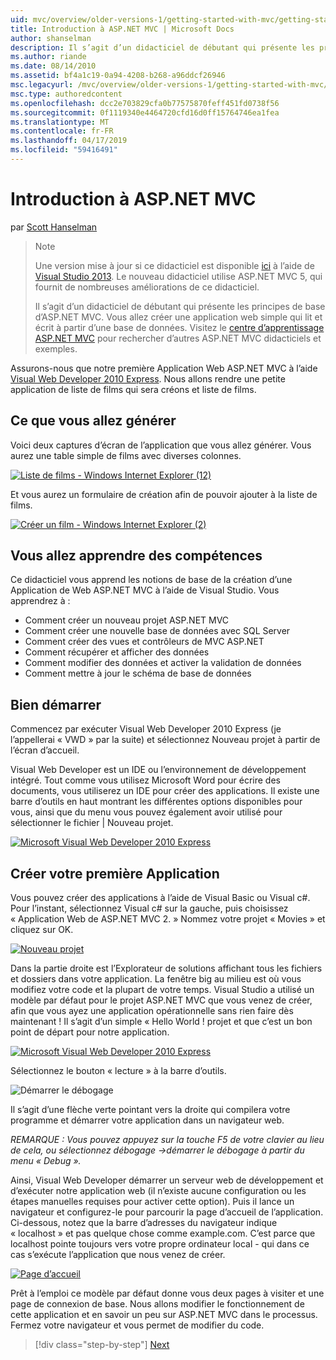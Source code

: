 ```yaml
---
uid: mvc/overview/older-versions-1/getting-started-with-mvc/getting-started-with-mvc-part1
title: Introduction à ASP.NET MVC | Microsoft Docs
author: shanselman
description: Il s’agit d’un didacticiel de débutant qui présente les principes de base d’ASP.NET MVC. Créer une application web simple qui lit et écrit à partir d’une base de données.
ms.author: riande
ms.date: 08/14/2010
ms.assetid: bf4a1c19-0a94-4208-b268-a96ddcf26946
msc.legacyurl: /mvc/overview/older-versions-1/getting-started-with-mvc/getting-started-with-mvc-part1
msc.type: authoredcontent
ms.openlocfilehash: dcc2e703829cfa0b77575870feff451fd0738f56
ms.sourcegitcommit: 0f1119340e4464720cfd16d0ff15764746ea1fea
ms.translationtype: MT
ms.contentlocale: fr-FR
ms.lasthandoff: 04/17/2019
ms.locfileid: "59416491"
---
```

# <a name="intro-to-aspnet-mvc"></a>Introduction à ASP.NET MVC

par [Scott Hanselman](https://github.com/shanselman)

> > [!NOTE]
> > Une version mise à jour si ce didacticiel est disponible [ici](../../getting-started/introduction/getting-started.md) à l’aide de [Visual Studio 2013](https://my.visualstudio.com/Downloads?q=visual%20studio%202013). Le nouveau didacticiel utilise ASP.NET MVC 5, qui fournit de nombreuses améliorations de ce didacticiel.
>
>
> Il s’agit d’un didacticiel de débutant qui présente les principes de base d’ASP.NET MVC. Vous allez créer une application web simple qui lit et écrit à partir d’une base de données. Visitez le [centre d’apprentissage ASP.NET MVC](../../../index.md) pour rechercher d’autres ASP.NET MVC didacticiels et exemples.


Assurons-nous que notre première Application Web ASP.NET MVC à l’aide [Visual Web Developer 2010 Express](https://www.microsoft.com/express/Web/). Nous allons rendre une petite application de liste de films qui sera créons et liste de films.

## <a name="what-youll-build"></a>Ce que vous allez générer

Voici deux captures d’écran de l’application que vous allez générer. Vous aurez une table simple de films avec diverses colonnes.

[![Liste de films - Windows Internet Explorer (12)](getting-started-with-mvc-part1/_static/image2.png)](getting-started-with-mvc-part1/_static/image1.png)

Et vous aurez un formulaire de création afin de pouvoir ajouter à la liste de films.

[![Créer un film - Windows Internet Explorer (2)](getting-started-with-mvc-part1/_static/image4.png)](getting-started-with-mvc-part1/_static/image3.png)

## <a name="skills-youll-learn"></a>Vous allez apprendre des compétences

Ce didacticiel vous apprend les notions de base de la création d’une Application de Web ASP.NET MVC à l’aide de Visual Studio. Vous apprendrez à :

- Comment créer un nouveau projet ASP.NET MVC
- Comment créer une nouvelle base de données avec SQL Server
- Comment créer des vues et contrôleurs de MVC ASP.NET
- Comment récupérer et afficher des données
- Comment modifier des données et activer la validation de données
- Comment mettre à jour le schéma de base de données

## <a name="get-started"></a>Bien démarrer

Commencez par exécuter Visual Web Developer 2010 Express (je l’appellerai « VWD » par la suite) et sélectionnez Nouveau projet à partir de l’écran d’accueil.

Visual Web Developer est un IDE ou l’environnement de développement intégré. Tout comme vous utilisez Microsoft Word pour écrire des documents, vous utiliserez un IDE pour créer des applications. Il existe une barre d’outils en haut montrant les différentes options disponibles pour vous, ainsi que du menu vous pouvez également avoir utilisé pour sélectionner le fichier | Nouveau projet.

[![Microsoft Visual Web Developer 2010 Express](getting-started-with-mvc-part1/_static/image6.png)](getting-started-with-mvc-part1/_static/image5.png)

## <a name="creating-your-first-application"></a>Créer votre première Application

Vous pouvez créer des applications à l’aide de Visual Basic ou Visual c#. Pour l’instant, sélectionnez Visual c# sur la gauche, puis choisissez « Application Web de ASP.NET MVC 2. » Nommez votre projet « Movies » et cliquez sur OK.

[![Nouveau projet](getting-started-with-mvc-part1/_static/image8.png)](getting-started-with-mvc-part1/_static/image7.png)

Dans la partie droite est l’Explorateur de solutions affichant tous les fichiers et dossiers dans votre application. La fenêtre big au milieu est où vous modifiez votre code et la plupart de votre temps. Visual Studio a utilisé un modèle par défaut pour le projet ASP.NET MVC que vous venez de créer, afin que vous ayez une application opérationnelle sans rien faire dès maintenant ! Il s’agit d’un simple « Hello World ! projet et que c’est un bon point de départ pour notre application.

[![Microsoft Visual Web Developer 2010 Express](getting-started-with-mvc-part1/_static/image10.png)](getting-started-with-mvc-part1/_static/image9.png)

Sélectionnez le bouton « lecture » à la barre d’outils.

![Démarrer le débogage](getting-started-with-mvc-part1/_static/image11.png)

Il s’agit d’une flèche verte pointant vers la droite qui compilera votre programme et démarrer votre application dans un navigateur web.

*REMARQUE : Vous pouvez appuyez sur la touche F5 de votre clavier au lieu de cela, ou sélectionnez débogage -&gt;démarrer le débogage à partir du menu « Debug ».*

Ainsi, Visual Web Developer démarrer un serveur web de développement et d’exécuter notre application web (il n’existe aucune configuration ou les étapes manuelles requises pour activer cette option). Puis il lance un navigateur et configurez-le pour parcourir la page d’accueil de l’application. Ci-dessous, notez que la barre d’adresses du navigateur indique « localhost » et pas quelque chose comme example.com. C’est parce que localhost pointe toujours vers votre propre ordinateur local - qui dans ce cas s’exécute l’application que nous venez de créer.

[![Page d’accueil](getting-started-with-mvc-part1/_static/image13.png)](getting-started-with-mvc-part1/_static/image12.png)

Prêt à l’emploi ce modèle par défaut donne vous deux pages à visiter et une page de connexion de base. Nous allons modifier le fonctionnement de cette application et en savoir un peu sur ASP.NET MVC dans le processus. Fermez votre navigateur et vous permet de modifier du code.

> [!div class="step-by-step"]
> [Next](getting-started-with-mvc-part2.md)
